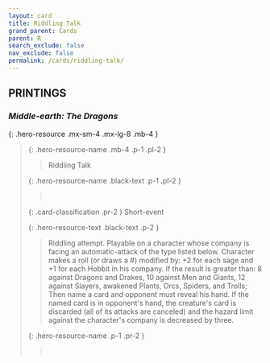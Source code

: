 ```yaml
---
layout: card
title: Riddling Talk
grand_parent: Cards
parent: R
search_exclude: false
nav_exclude: false
permalink: /cards/riddling-talk/
---
```


## PRINTINGS


### _Middle-earth: The Dragons_

{: .hero-resource .mx-sm-4 .mx-lg-8 .mb-4 }
> {: .hero-resource-name .mb-4 .p-1 .pl-2 }
> > <div class="card-mp"></div>
> > <div class="card-name">Riddling Talk</div>
>
> {: .hero-resource-name .black-text .p-1 .pl-2 }
> > &nbsp;
>
> {: .card-classification .pr-2 }
> Short-event
>
> {: .hero-resource-text .black-text .p-2 }
> > Riddling attempt. Playable on a character whose company is facing an automatic-attack of the type listed below. Character makes a roll (or draws a #) modified by: +2 for each sage and +1 for each Hobbit in his company. If the result is greater than: 8 against Dragons and Drakes, 10 against Men and Giants, 12 against Slayers, awakened Plants, Orcs, Spiders, and Trolls; Then name a card and opponent must reveal his hand. If the named card is in opponent's hand, the creature's card is discarded (all of its attacks are canceled) and the hazard limit against the character's company is decreased by three. 
> 
> {: .hero-resource-name .p-1 .pr-2 }
> > <div class="card-shield"></div>
> > <div class="card-corruption">&nbsp;</div>
